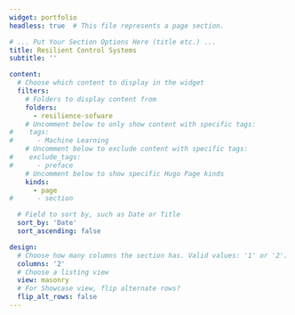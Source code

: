 ```yaml
---
widget: portfolio
headless: true  # This file represents a page section.

# ... Put Your Section Options Here (title etc.) ...
title: Resilient Control Systems
subtitle: ''

content:
  # Choose which content to display in the widget
  filters:
    # Folders to display content from
    folders:
      - resilience-sofware
    # Uncomment below to only show content with specific tags:
#    tags:
#      - Machine Learning
    # Uncomment below to exclude content with specific tags:
#    exclude_tags:
#      - preface    
    # Uncomment below to show specific Hugo Page kinds
    kinds:
      - page
#      - section

  # Field to sort by, such as Date or Title
  sort_by: 'Date'
  sort_ascending: false

design:
  # Choose how many columns the section has. Valid values: '1' or '2'.
  columns: '2'
  # Choose a listing view
  view: masonry
  # For Showcase view, flip alternate rows?
  flip_alt_rows: false
---
```



